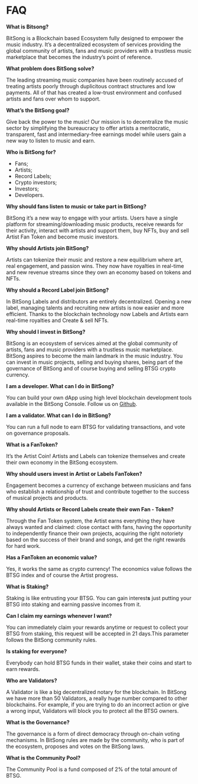 # FAQ

**What is Bitsong?**

BitSong is a Blockchain based Ecosystem fully designed to empower the music industry. It’s a decentralized ecosystem of services providing the global community of artists, fans and music providers with a trustless music marketplace that becomes the industry’s point of reference.

**What problem does BitSong solve?**

The leading streaming music companies have been routinely accused of treating artists poorly through duplicitous contract structures and low payments. All of that has created a low-trust environment and confused artists and fans over whom to support.

**What’s the BitSong goal?**

Give back the power to the music! Our mission is to decentralize the music sector by simplifying the bureaucracy to offer artists a meritocratic, transparent, fast and intermediary-free earnings model while users gain a new way to listen to music and earn.

**Who is  BitSong for?**

* Fans;&#x20;
* Artists;&#x20;
* Record Labels;&#x20;
* Crypto investors;&#x20;
* Investors;&#x20;
* Developers.

**Why should fans listen to music or take part in BitSong?**

BitSong it’s a new way to engage with your artists. Users have a single platform for streaming/downloading music products, receive rewards for their activity, interact with artists and support them, buy NFTs, buy and sell Artist Fan Token and become music investors.

**Why should Artists join BitSong?**

Artists can tokenize their music and restore a new equilibrium where art, real engagement, and passion wins. They now have royalties in real-time and new revenue streams since they own an economy based on tokens and NFTs.

**Why should a Record Label join BitSong?**

In BitSong Labels and distributors are entirely decentralized. Opening a new label, managing talents and recruiting new artists is now easier and more efficient. Thanks to the blockchain technology now Labels and Artists earn real-time royalties and Create & sell NFTs.

**Why should I invest in BitSong?**

BitSong is an ecosystem of services aimed at the global community of artists, fans and music providers with a trustless music marketplace. BitSong aspires to become the main landmark in the music industry. You can invest in music projects, selling and buying shares, being part of the governance of BitSong and of course buying and selling BTSG crypto currency.

&#x20;**I am a developer. What can I do in BitSong?**

You can build your own dApp using high level blockchain development tools available in the BitSong Console. Follow us on [Github](https://github.com/bitsongofficial).

**I am a validator. What can I do in BitSong?**

You can run a full node to earn BTSG for validating transactions, and vote on governance proposals.

**What is a FanToken?**

It’s the Artist Coin! Artists and Labels can tokenize themselves and create their own economy in the BitSong ecosystem.

**Why should users invest in Artist or Labels FanToken?**

Engagement becomes a currency of exchange between musicians and fans who establish a relationship of trust and contribute together to the success of musical projects and products.

**Why should Artists or Record Labels create their own Fan - Token?**

Through the Fan Token system, the Artist earns everything they have always wanted and claimed: close contact with fans, having the opportunity to independently finance their own projects, acquiring the right notoriety based on the success of their brand and songs, and get the right rewards for hard work.

**Has a FanToken an economic value?**

Yes, it works the same as crypto currency! The economics value follows the BTSG index and of course the Artist progres&#x73;**.**

**What is Staking?**

Staking is like entrusting your BTSG. You can gain interest**s** just putting your BTSG into staking and earning passive incomes from it.

**Can I claim my earnings whenever I want?**

You can immediately claim your rewards anytime or request to collect your BTSG from staking, this request will be accepted in 21 days.This parameter follows the BitSong community rules.

**Is staking for everyone?**

Everybody can hold BTSG funds in their wallet, stake their coins and start to earn rewards.

**Who are Validators?**

A Validator is like a big decentralized notary for the blockchain. In BitSong we have more than 50 Validators, a really huge number compared to other blockchains. For example, if you are trying to do an incorrect action or give a wrong input, Validators will block you to protect all the BTSG owners.

**What is the Governance?**

The governance is a form of direct democracy through on-chain voting mechanisms. In BitSong rules are made by the community, who is part of the ecosystem, proposes and votes on the BitSong laws.

**What is the Community Pool?**

The Community Pool is a fund composed of 2% of the total amount of BTSG.
